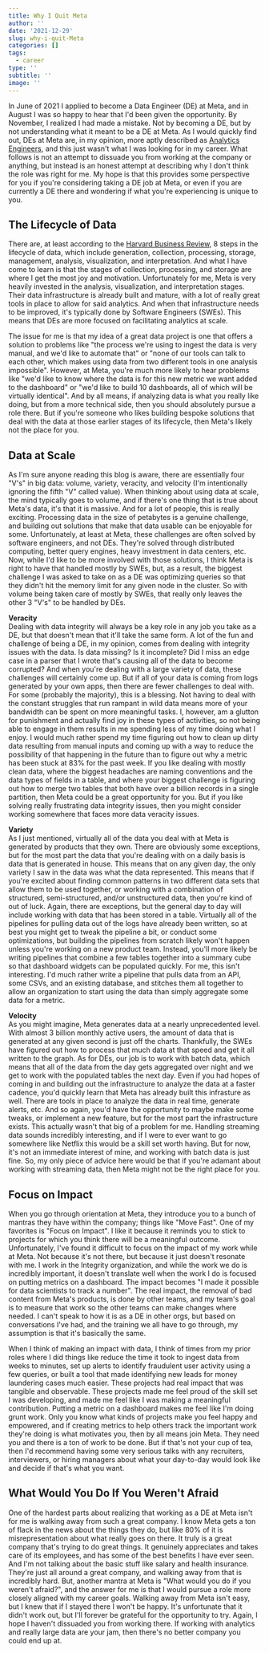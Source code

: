 ```yaml
---
title: Why I Quit Meta
author: ''
date: '2021-12-29'
slug: why-i-quit-Meta
categories: []
tags:
  - career
type: ''
subtitle: ''
image: ''
---
```


In June of 2021 I applied to become a Data Engineer (DE) at Meta, and in August I was so happy to hear that I'd been given the opportunity. By November, I realized I had made a mistake. Not by becoming a DE, but by not understanding what it meant to be a DE at Meta. As I would quickly find out, DEs at Meta are, in my opinion, more aptly described as [Analytics Engineers](https://towardsdatascience.com/analytics-engineer-the-newest-data-career-role-b312a73d57d7), and this just wasn't what I was looking for in my career. What follows is not an attempt to dissuade you from working at the company or anything, but instead is an honest attempt at describing why I don't think the role was right for me. My hope is that this provides some perspective for you if you're considering taking a DE job at Meta, or even if you are currently a DE there and wondering if what you're experiencing is unique to you. 

## The Lifecycle of Data
There are, at least according to the [Harvard Business Review](https://online.hbs.edu/blog/post/data-life-cycle), 8 steps in the lifecycle of data, which include generation, collection, processing, storage, management, analysis, visualization, and interpretation. And what I have come to learn is that the stages of collection, processing, and storage are where I get the most joy and motivation. Unfortunately for me, Meta is very heavily invested in the analysis, visualization, and interpretation stages. Their data infrastructure is already built and mature, with a lot of really great tools in place to allow for said analytics. And when that infrastructure needs to be improved, it's typically done by Software Engineers (SWEs). This means that DEs are more focused on facilitating analytics at scale.

The issue for me is that my idea of a great data project is one that offers a solution to problems like "the process we're using to ingest the data is very manual, and we'd like to automate that" or "none of our tools can talk to each other, which makes using data from two different tools in one analysis impossible". However, at Meta, you're much more likely to hear problems like "we'd like to know where the data is for this new metric we want added to the dashboard" or "we'd like to build 10 dashboards, all of which will be virtually identical". And by all means, if analyzing data is what you really like doing, but from a more technical side, then you should absolutely pursue a role there. But if you're someone who likes building bespoke solutions that deal with the data at those earlier stages of its lifecycle, then Meta's likely not the place for you.

## Data at Scale
As I'm sure anyone reading this blog is aware, there are essentially four "V's" in big data: volume, variety, veracity, and velocity (I'm intentionally ignoring the fifth "V" called value). When thinking about using data at scale, the mind typically goes to volume, and if there's one thing that is true about Meta's data, it's that it is massive. And for a lot of people, this is really exciting. Processing data in the size of petabytes is a genuine challenge, and building out solutions that make that data usable can be enjoyable for some. Unfortunately, at least at Meta, these challenges are often solved by software engineers, and not DEs. They're solved through distributed computing, better query engines, heavy investment in data centers, etc. Now, while I'd like to be more involved with those solutions, I think Meta is right to have that handled mostly by SWEs, but, as a result, the biggest challenge I was asked to take on as a DE was optimizing queries so that they didn't hit the memory limit for any given node in the cluster. So with volume being taken care of mostly by SWEs, that really only leaves the other 3 "V's" to be handled by DEs.

**Veracity**  
Dealing with data integrity will always be a key role in any job you take as a DE, but that doesn't mean that it'll take the same form. A lot of the fun and challenge of being a DE, in my opinion, comes from dealing with integrity issues with the data. Is data missing? Is it incomplete? Did I miss an edge case in a parser that I wrote that's causing all of the data to become corrupted? And when you're dealing with a large variety of data, these challenges will certainly come up. But if all of your data is coming from logs generated by your own apps, then there are fewer challenges to deal with. For some (probably the majority), this is a blessing. Not having to deal with the constant struggles that run rampant in wild data means more of your bandwidth can be spent on more meaningful tasks. I, however, am a glutton for punishment and actually find joy in these types of activities, so not being able to engage in them results in me spending less of my time doing what I enjoy. I would much rather spend my time figuring out how to clean up dirty data resulting from manual inputs and coming up with a way to reduce the possibility of that happening in the future than to figure out why a metric has been stuck at 83% for the past week. If you like dealing with mostly clean data, where the biggest headaches are naming conventions and the data types of fields in a table, and where your biggest challenge is figuring out how to merge two tables that both have over a billion records in a single partition, then Meta could be a great opportunity for you. But if you like solving really frustrating data integrity issues, then you might consider working somewhere that faces more data veracity issues.

**Variety**  
As I just mentioned, virtually all of the data you deal with at Meta is generated by products that they own. There are obviously some exceptions, but for the most part the data that you're dealing with on a daily basis is data that is generated in house. This means that on any given day, the only variety I saw in the data was what the data represented. This means that if you're excited about finding common patterns in two different data sets that allow them to be used together, or working with a combination of structured, semi-structured, and/or unstructured data, then you're kind of out of luck. Again, there are exceptions, but the general day to day will include working with data that has been stored in a table. Virtually all of the pipelines for pulling data out of the logs have already been written, so at best you might get to tweak the pipeline a bit, or conduct some optimizations, but building the pipelines from scratch likely won't happen unless you're working on a new product team. Instead, you'll more likely be writing pipelines that combine a few tables together into a summary cube so that dashboard widgets can be populated quickly. For me, this isn't interesting. I'd much rather write a pipeline that pulls data from an API, some CSVs, and an existing database, and stitches them all together to allow an organization to start using the data than simply aggregate some data for a metric. 

**Velocity**  
As you might imagine, Meta generates data at a nearly unprecedented level. With almost 3 billion monthly active users, the amount of data that is generated at any given second is just off the charts. Thankfully, the SWEs have figured out how to process that much data at that speed and get it all written to the graph. As for DEs, our job is to work with batch data, which means that all of the data from the day gets aggregated over night and we get to work with the populated tables the next day. Even if you had hopes of coming in and building out the infrastructure to analyze the data at a faster cadence, you'd quickly learn that Meta has already built this infrasture as well. There are tools in place to analyze the data in real time, generate alerts, etc. And so again, you'd have the opportunity to maybe make some tweaks, or implement a new feature, but for the most part the infrastructure exists. This actually wasn't that big of a problem for me. Handling streaming data sounds incredibly interesting, and if I were to ever want to go somewhere like Netflix this would be a skill set worth having. But for now, it's not an immediate interest of mine, and working with batch data is just fine. So, my only piece of advice here would be that if you're adamant about working with streaming data, then Meta might not be the right place for you. 

## Focus on Impact
When you go through orientation at Meta, they introduce you to a bunch of mantras they have within the company; things like "Move Fast". One of my favorites is "Focus on Impact". I like it because it reminds you to stick to projects for which you think there will be a meaningful outcome. Unfortunately, I've found it difficult to focus on the impact of my work while at Meta. Not because it's not there, but because it just doesn't resonate with me. I work in the Integrity organization, and while the work we do is incredibly important, it doesn't translate well when the work I do is focused on putting metrics on a dashboard. The impact becomes "I made it possible for data scientists to track a number". The real impact, the removal of bad content from Meta's products, is done by other teams, and my team's goal is to measure that work so the other teams can make changes where needed. I can't speak to how it is as a DE in other orgs, but based on conversations I've had, and the training we all have to go through, my assumption is that it's basically the same. 

When I think of making an impact with data, I think of times from my prior roles where I did things like reduce the time it took to ingest data from weeks to minutes, set up alerts to identify fraudulent user activity using a few queries, or built a tool that made identifying new leads for money laundering cases much easier. These projects had real impact that was tangible and observable. These projects made me feel proud of the skill set I was developing, and made me feel like I was making a meaningful contribution. Putting a metric on a dashboard makes me feel like I'm doing grunt work. Only you know what kinds of projects make you feel happy and empowered, and if creating metrics to help others track the important work they're doing is what motivates you, then by all means join Meta. They need you and there is a ton of work to be done. But if that's not your cup of tea, then I'd recommend having some very serious talks with any recruiters, interviewers, or hiring managers about what your day-to-day would look like and decide if that's what you want.

## What Would You Do If You Weren't Afraid
One of the hardest parts about realizing that working as a DE at Meta isn't for me is walking away from such a great company. I know Meta gets a ton of flack in the news about the things they do, but like 80% of it is misrepresentation about what really goes on there. It truly is a great company that's trying to do great things. It genuinely appreciates and takes care of its employees, and has some of the best benefits I have ever seen. And I'm not talking about the basic stuff like salary and health insurance. They're just all around a great company, and walking away from that is incredibly hard. But, another mantra at Meta is "What would you do if you weren't afraid?", and the answer for me is that I would pursue a role more closely aligned with my career goals. Walking away from Meta isn't easy, but I knew that if I stayed there I won't be happy. It's unfortunate that it didn't work out, but I'll forever be grateful for the opportunity to try. Again, I hope I haven't dissuaded you from working there. If working with analytics and really large data are your jam, then there's no better company you could end up at. 